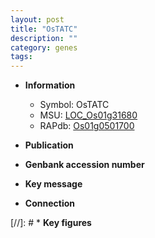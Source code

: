 ```yaml
---
layout: post
title: "OsTATC"
description: ""
category: genes
tags: 
---
```


* **Information**  
    + Symbol: OsTATC  
    + MSU: [LOC_Os01g31680](http://rice.uga.edu/cgi-bin/ORF_infopage.cgi?orf=LOC_Os01g31680)  
    + RAPdb: [Os01g0501700](http://rapdb.dna.affrc.go.jp/viewer/gbrowse_details/irgsp1?name=Os01g0501700)  

* **Publication**  

* **Genbank accession number**  

* **Key message**  

* **Connection**  

[//]: # * **Key figures**  


